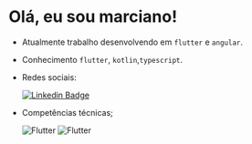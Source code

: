 # Olá, eu sou marciano!

- Atualmente trabalho desenvolvendo em `flutter` e `angular`.
- Conhecimento `flutter`, `kotlin`,`typescript`.
- Redes sociais:

     [![Linkedin Badge](https://img.shields.io/badge/LinkedIn-0077B5?style=for-the-badge&logo=linkedin&logoColor=white)](https://br.linkedin.com/in/marciano-pereira-003a6619a?trk=public_profile_browsemap_profile-result-card_result-card_full-click)

- Competências técnicas;

     ![Flutter](https://img.shields.io/badge/Flutter-white?style=for-the-badge&logo=flutter&logoColor=02569B)
     ![Flutter](https://img.shields.io/badge/Angular-white?style=for-the-badge&logo=angular&logoColor=B00020)
     
     <!--![Flutter](https://img.shields.io/badge/Dart-white?style=for-the-badge&logo=dart&logoColor=0175C2)-->
     <!--![Flutter](https://img.shields.io/badge/TypeScript-white?style=for-the-badge&logo=typeScript&logoColor=02569B)-->
